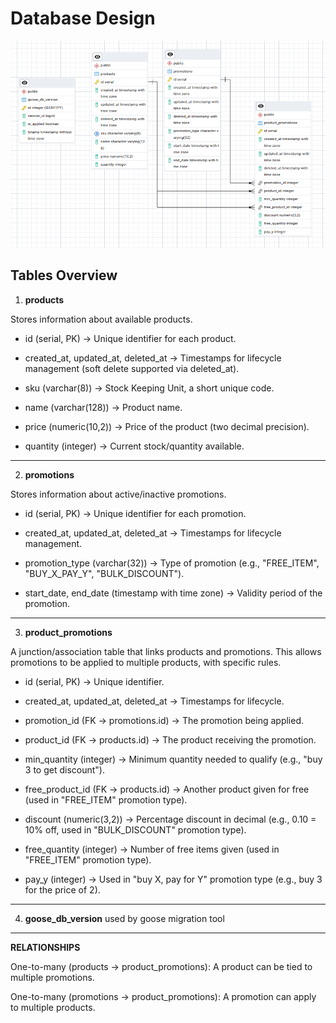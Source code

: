 # Database Design
![alt text](image-1.png)

## Tables Overview
1. **products**

Stores information about available products.

- id (serial, PK) -> Unique identifier for each product.

- created_at, updated_at, deleted_at -> Timestamps for lifecycle management (soft delete supported via deleted_at).

- sku (varchar(8)) -> Stock Keeping Unit, a short unique code.

- name (varchar(128)) -> Product name.

- price (numeric(10,2)) -> Price of the product (two decimal precision).

- quantity (integer) -> Current stock/quantity available.
------------------------------

2. **promotions**

Stores information about active/inactive promotions.

- id (serial, PK) -> Unique identifier for each promotion.

- created_at, updated_at, deleted_at -> Timestamps for lifecycle management.

- promotion_type (varchar(32)) -> Type of promotion (e.g., "FREE_ITEM", "BUY_X_PAY_Y", "BULK_DISCOUNT").

- start_date, end_date (timestamp with time zone) -> Validity period of the promotion.
------------------------------

3. **product_promotions**

A junction/association table that links products and promotions.
This allows promotions to be applied to multiple products, with specific rules.

- id (serial, PK) -> Unique identifier.

- created_at, updated_at, deleted_at -> Timestamps for lifecycle.

- promotion_id (FK -> promotions.id) -> The promotion being applied.

- product_id (FK -> products.id) -> The product receiving the promotion.

- min_quantity (integer) -> Minimum quantity needed to qualify (e.g., "buy 3 to get discount").

- free_product_id (FK -> products.id) -> Another product given for free (used in "FREE_ITEM" promotion type).

- discount (numeric(3,2)) -> Percentage discount in decimal (e.g., 0.10 = 10% off, used in "BULK_DISCOUNT" promotion type).

- free_quantity (integer) -> Number of free items given (used in "FREE_ITEM" promotion type).

- pay_y (integer) -> Used in "buy X, pay for Y" promotion type (e.g., buy 3 for the price of 2).

------------------------------

4. **goose_db_version**
used by goose migration tool


------------------------------

**RELATIONSHIPS**

One-to-many (products -> product_promotions): A product can be tied to multiple promotions.

One-to-many (promotions -> product_promotions): A promotion can apply to multiple products.
